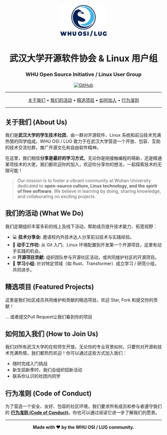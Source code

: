 <!-- 
  欢迎来到 WHU OSI / LUG 的 GitHub 首页！
  请将下面的 [占位符] 替换为你们组织的真实信息。
  例如：将 [你们的 Logo 图片链接] 替换为 Logo 的 URL。
-->

<div align="center">
  <img src="./Logo.png" alt="WHU OSI / LUG Logo" width="150"/>
  <h1><b>武汉大学开源软件协会 & Linux 用户组</b></h1>
  <h3>WHU Open Source Initiative / Linux User Group</h3>
  
  <p>
    <a href="https://github.com/WHU-OSI-LUG">
      <img src="https://img.shields.io/badge/GitHub-社区-black?style=for-the-badge&logo=github" alt="GitHub">
    </a>
  </p>
</div>

---

<div align="center">
  <a href="#-关于我们-about-us">关于我们</a> •
  <a href="#-我们的活动-what-we-do">我们的活动</a> •
  <a href="#-精选项目-featured-projects">精选项目</a> •
  <a href="#-如何加入我们-how-to-join-us">如何加入</a> •
  <a href="#-行为准则-code-of-conduct">行为准则</a>
</div>

---

## 关于我们 (About Us)

我们是**武汉大学的学生技术社团**，由一群对开源软件、Linux 系统和前沿技术充满热情的同学组成。WHU OSI / LUG 致力于在武汉大学营造一个开放、包容、互助的技术交流社群，推广开源文化和自由软件精神。

在这里，我们相信**分享是最好的学习方式**。无论你是刚接触编程的萌新，还是精通某项技术的大佬，我们都欢迎你的加入，欢迎你分享你的想法，一起探索技术的无限可能！

> Our mission is to foster a vibrant community at Wuhan University dedicated to **open-source culture, Linux technology, and the spirit of free software**. We believe in learning by doing, sharing knowledge, and collaborating on exciting projects.

## 我们的活动 (What We Do)

我们定期组织丰富多彩的线上及线下活动，帮助成员提升技术能力、拓宽视野：

- 💻 **技术分享会:** 邀请校内外技术达人分享前沿技术与实践经验。
- 🔧 **动手工作坊:** 从 Git 入门、Linux 环境配置到开发第一个开源项目，这里有动手实践的机会。
- 🌐 **开源项目贡献:** 组织团队参与开源社区活动，或共同维护社区的开源项目。
- 🧠 **学习小组:** 针对特定领域（如 Rust、Transformer）成立学习 / 研究小组，共同进步。

## 精选项目 (Featured Projects)

这里是我们社区成员共同维护和贡献的精选项目。欢迎 Star, Fork 和提交你的贡献！

... 或者提交Pull Request让我们看到你的项目

## 如何加入我们 (How to Join Us)

我们对所有武汉大学的在校师生开放。无论你的专业背景如何，只要你对开源和技术充满热情，我们都热烈欢迎！你可以通过这些方式加入我们：

- 随时完成入门挑战
- 新生招新季时，我们会组织招新活动
- 联系你认识的社团内同学




## 行为准则 (Code of Conduct)

为了营造一个安全、友好、包容的社区环境，我们要求所有成员和参与者遵守我们的 **[行为准则 (Code of Conduct)](./CODE_OF_CONDUCT.md)**。你也可以通过阅读它进一步了解我们的愿景。

---

<div align="center">
  <p><strong>Made with ❤️ by the WHU OSI / LUG community.</strong></p>
</div>